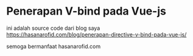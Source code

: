 # Penerapan V-bind pada Vue-js
ini adalah source code dari blog saya https://hasanarofid.com/blog/penerapan-directive-v-bind-pada-vue-js/

semoga bermanfaat
hasanarofid.com
